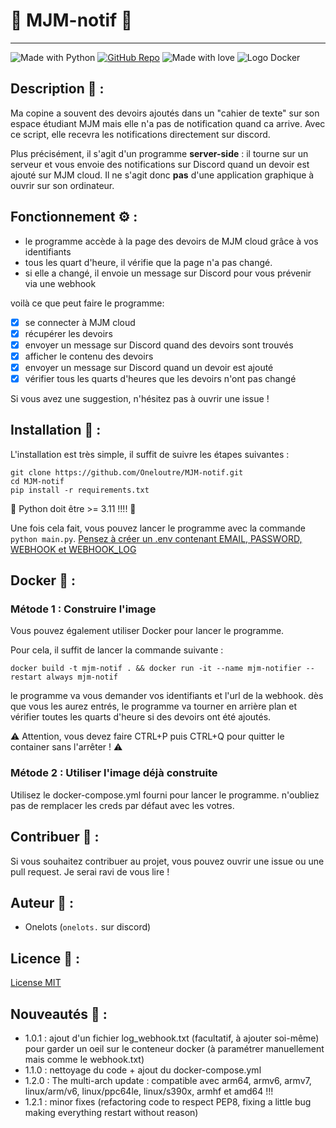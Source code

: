 # :bell:   MJM-notif   :bell:

------------------

![Made with Python](https://img.shields.io/badge/Made%20with-Python-1f425f.svg) [![GitHub Repo](https://img.shields.io/badge/GitHub-Repo_link-green.svg)](https://github.com/Oneloutre/MJM-notif) ![Made with love](https://img.shields.io/badge/%E2%9D%A4%EF%B8%8F_Made_with-love-red) ![Logo Docker](https://img.shields.io/badge/Docker-2CA5E0?style=for-the-badge&logo=docker&logoColor=white)

## Description :page_facing_up: :

Ma copine a souvent des devoirs ajoutés dans un "cahier de texte" sur son espace étudiant MJM mais elle n'a pas de notification quand ca arrive. Avec ce script, elle recevra les notifications directement sur discord.

Plus précisément, il s'agit d'un programme __server-side__ : il tourne sur un serveur et vous envoie des notifications sur Discord quand un devoir est ajouté sur MJM cloud.
Il ne s'agit donc **pas** d'une application graphique à ouvrir sur son ordinateur.

## Fonctionnement :gear: :

- le programme accède à la page des devoirs de MJM cloud grâce à vos identifiants
- tous les quart d'heure, il vérifie que la page n'a pas changé.
- si elle a changé, il envoie un message sur Discord pour vous prévenir via une webhook

voilà ce que peut faire le programme:

- [x] se connecter à MJM cloud
- [x] récupérer les devoirs
- [x] envoyer un message sur Discord quand des devoirs sont trouvés
- [x] afficher le contenu des devoirs
- [x] envoyer un message sur Discord quand un devoir est ajouté
- [x] vérifier tous les quarts d'heures que les devoirs n'ont pas changé

Si vous avez une suggestion, n'hésitez pas à ouvrir une issue !

## Installation :wrench: :

L'installation est très simple, il suffit de suivre les étapes suivantes :

```
git clone https://github.com/Oneloutre/MJM-notif.git
cd MJM-notif
pip install -r requirements.txt
```

:signal_strength: Python doit être >= 3.11 !!!! :signal_strength:

Une fois cela fait, vous pouvez lancer le programme avec la commande `python main.py`.
<u> Pensez à créer un .env contenant EMAIL, PASSWORD, WEBHOOK et WEBHOOK_LOG </u>

## Docker :whale: :
### Métode 1 : Construire l'image

Vous pouvez également utiliser Docker pour lancer le programme.

Pour cela, il suffit de lancer la commande suivante :

```
docker build -t mjm-notif . && docker run -it --name mjm-notifier --restart always mjm-notif
```
le programme va vous demander vos identifiants et l'url de la webhook.
dès que vous les aurez entrés, le programme va tourner en arrière plan et vérifier toutes les quarts d'heure si des devoirs ont été ajoutés.

:warning: Attention, vous devez faire CTRL+P puis CTRL+Q pour quitter le container sans l'arrêter ! :warning:

### Métode 2 : Utiliser l'image déjà construite

Utilisez le docker-compose.yml fourni pour lancer le programme.
n'oubliez pas de remplacer les creds par défaut avec les votres.

## Contribuer :handshake: :

Si vous souhaitez contribuer au projet, vous pouvez ouvrir une issue ou une pull request. Je serai ravi de vous lire !

## Auteur :pencil: :

- Onelots (`onelots.` sur discord)

## Licence :scroll: :

[License MIT](https://choosealicense.com/licenses/mit/)


## Nouveautés :loudspeaker: :

- 1.0.1 : ajout d'un fichier log_webhook.txt (facultatif, à ajouter soi-même) pour garder un oeil sur le conteneur docker (à paramétrer manuellement mais comme le webhook.txt)
- 1.1.0 : nettoyage du code + ajout du docker-compose.yml
- 1.2.0 : The multi-arch update : compatible avec arm64, armv6, armv7, linux/arm/v6, linux/ppc64le, linux/s390x, armhf et amd64 !!!
- 1.2.1 : minor fixes (refactoring code to respect PEP8, fixing a little bug making everything restart without reason)